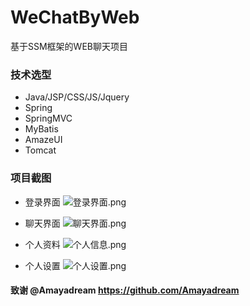# WeChatByWeb

基于SSM框架的WEB聊天项目

### 技术选型
- Java/JSP/CSS/JS/Jquery
- Spring
- SpringMVC
- MyBatis
- AmazeUI
- Tomcat

### 项目截图
- 登录界面
![登录界面.png](https://i.loli.net/2019/08/21/5EuNKVq4PRbQTzM.png)

- 聊天界面
![聊天界面.png](https://i.loli.net/2019/08/21/5EQaimtBzDCdj1W.png)

- 个人资料
![个人信息.png](https://i.loli.net/2019/08/21/ZBsmgQkpq6Atl8u.png)

- 个人设置
![个人设置.png](https://i.loli.net/2019/08/21/XKnC1tVk5iWmHTP.png)

#### 致谢 @Amayadream https://github.com/Amayadream